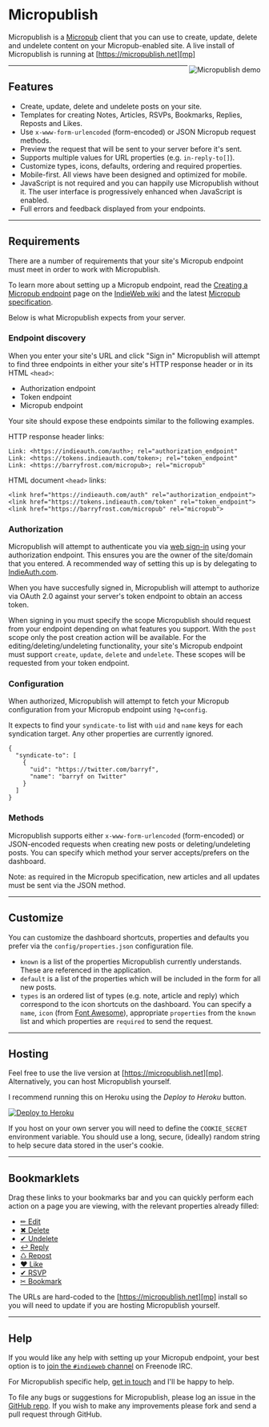 # Micropublish

Micropublish is a [Micropub][] client that you can use to create, update,
delete and undelete content on your Micropub-enabled site.
A live install of Micropublish is running at [https://micropublish.net][mp]

<img align="right"
src="https://barryf.s3-eu-west-1.amazonaws.com/micropublish-demo.gif"
alt="Micropublish demo">

---

## Features

- Create, update, delete and undelete posts on your site.
- Templates for creating Notes, Articles, RSVPs, Bookmarks, Replies, Reposts
  and Likes.
- Use `x-www-form-urlencoded` (form-encoded) or JSON Micropub request methods.
- Preview the request that will be sent to your server before it's sent.
- Supports multiple values for URL properties (e.g. `in-reply-to[]`).
- Customize types, icons, defaults, ordering and required properties.
- Mobile-first. All views have been designed and optimized for mobile.
- JavaScript is not required and you can happily use Micropublish without it.
  The user interface is progressively enhanced when JavaScript is enabled.
- Full errors and feedback displayed from your endpoints.

---

## Requirements

There are a number of requirements that your site's Micropub endpoint must meet
in order to work with Micropublish.

To learn more about setting up a Micropub
endpoint, read the
[Creating a Micropub endpoint][micropub-endpoint] page on the
[IndieWeb wiki][indieweb] and the latest [Micropub specification][micropub].

Below is what Micropublish expects from your server.


### Endpoint discovery

When you enter your site's URL and click "Sign in" Micropublish will attempt to
find three endpoints in either your site's HTTP response header or in its
HTML `<head>`:

- Authorization endpoint
- Token endpoint
- Micropub endpoint

Your site should expose these endpoints similar to the following examples.

HTTP response header links:

    Link: <https://indieauth.com/auth>; rel="authorization_endpoint"
    Link: <https://tokens.indieauth.com/token>; rel="token_endpoint"
    Link: <https://barryfrost.com/micropub>; rel="micropub"

HTML document `<head>` links:

    <link href="https://indieauth.com/auth" rel="authorization_endpoint">
    <link href="https://tokens.indieauth.com/token" rel="token_endpoint">
    <link href="https://barryfrost.com/micropub" rel="micropub">

### Authorization

Micropublish will attempt to authenticate you via [web sign-in][signin] using
your authorization endpoint. This ensures you are the owner of the site/domain
that you entered. A recommended way of setting this up is by delegating to
[IndieAuth.com][].

When you have succesfully signed in, Micropublish will attempt to
authorize via OAuth 2.0 against your server's token endpoint to obtain an
access token.

When signing in you must specify the scope Micropublish should request from
your endpoint depending on what features you support. With the `post` scope
only the post creation action will be available.
For the editing/deleting/undeleting functionality,
your site's Micropub endpoint must support `create`, `update`, `delete` and
`undelete`. These scopes will be requested from your token endpoint.

### Configuration

When authorized, Micropublish will attempt to fetch your Micropub configuration
from your Micropub endpoint using `?q=config`.

It expects to find your `syndicate-to` list with `uid` and `name` keys for each
syndication target. Any other properties are currently ignored.

    {
      "syndicate-to": [
        {
          "uid": "https://twitter.com/barryf",
          "name": "barryf on Twitter"
        }
      ]
    }

### Methods

Micropublish supports either `x-www-form-urlencoded` (form-encoded) or
JSON-encoded requests when creating new posts or deleting/undeleting posts.
You can specify which method your server accepts/prefers on the dashboard.

Note: as required in the Micropub specification, new articles and all updates
must be sent via the JSON method.

---

## Customize

You can customize the dashboard shortcuts, properties and defaults you prefer
via the `config/properties.json` configuration file.

- `known` is a list of the properties Micropublish currently understands.
  These are referenced in the application.
- `default` is a list of the properties which will be included in the form
  for all new posts.
- `types` is an ordered list of types (e.g. note, article and reply) which
  correspond to the icon shortcuts on the dashboard. You can specify a `name`,
  `icon` (from [Font Awesome][fa]), appropriate `properties` from the `known`
  list and which properties are `required` to send the request.

---

## Hosting

Feel free to use the live version at [https://micropublish.net][mp].
Alternatively, you can host Micropublish yourself.

I recommend running this on Heroku using the _Deploy to Heroku_ button.

[![Deploy to Heroku](https://www.herokucdn.com/deploy/button.svg)](https://heroku.com/deploy?template=https://github.com/robertbrook/micropublish)

If you host on your own server you will need to define the `COOKIE_SECRET`
environment variable. You should use a long, secure, (ideally) random string
to help secure data stored in the user's cookie.

---

## Bookmarklets

Drag these links to your bookmarks bar and you can quickly perform each action
on a page you are viewing, with the relevant properties already filled:

- <a class="badge" href="javascript:window.location='https://micropublish.net/edit?url='+encodeURIComponent(location.href);">✏︎ Edit</a>
- <a class="badge" href="javascript:window.location='https://micropublish.net/delete?url='+encodeURIComponent(location.href);">✖︎ Delete</a>
- <a class="badge" href="javascript:window.location='https://micropublish.net/undelete?url='+encodeURIComponent(location.href);">✔︎ Undelete</a>
- <a class="badge" href="javascript:window.location='https://micropublish.net/new/h-entry/reply?in-reply-to='+encodeURIComponent(location.href);">↩ Reply</a>
- <a class="badge" href="javascript:window.location='https://micropublish.net/new/h-entry/repost?repost-of='+encodeURIComponent(location.href);">♺ Repost</a>
- <a class="badge" href="javascript:window.location='https://micropublish.net/new/h-entry/like?like-of='+encodeURIComponent(location.href);">❤ Like</a>
- <a class="badge" href="javascript:window.location='https://micropublish.net/new/h-entry/rsvp?in-reply-to='+encodeURIComponent(location.href);">✔︎ RSVP</a>
- <a class="badge" href="javascript:window.location='https://micropublish.net/new/h-entry/bookmark?bookmark-of='+encodeURIComponent(location.href)+'&name='+encodeURIComponent(document.title);">✂ Bookmark</a>

The URLs are hard-coded to the [https://micropublish.net][mp] install so you
will need to update if you are hosting Micropublish yourself.

---

## Help

If you would like any help with setting up your Micropub endpoint, your best
option is to
[join the `#indieweb` channel][irc] on Freenode IRC.

For Micropublish specific help, [get in touch][bfcontact] and I'll be happy
to help.

To file any bugs or suggestions for Micropublish, please log an issue in the
[GitHub repo][repo]. If you wish to make any improvements please fork and send
a pull request through GitHub.


[micropub]: https://micropub.net
[indieauth.com]: https://indieauth.com
[micropub-endpoint]: https://indieweb.org/micropub-endpoint
[indieweb]: https://indieweb.org
[fa]: http://fontawesome.io/
[signin]: http://indieweb.org/How_to_set_up_web_sign-in_on_your_own_domain
[repo]: https://github.com/barryf/micropublish
[irc]: http://indieweb.org/IRC
[bf]: https://barryfrost.com
[bfcontact]: https://barryfrost.com/contact
[mp]: https://micropublish.net
